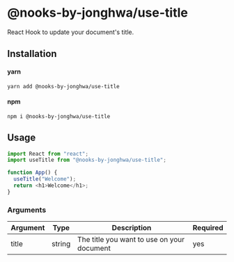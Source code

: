 # @nooks-by-jonghwa/use-title

React Hook to update your document's title.

## Installation

#### yarn

`yarn add @nooks-by-jonghwa/use-title`

#### npm

`npm i @nooks-by-jonghwa/use-title`

## Usage

```js
import React from "react";
import useTitle from "@nooks-by-jonghwa/use-title";

function App() {
  useTitle("Welcome");
  return <h1>Welcome</h1>;
}
```

### Arguments

| Argument | Type   | Description                                | Required |
| -------- | ------ | ------------------------------------------ | -------- |
| title    | string | The title you want to use on your document | yes      |
